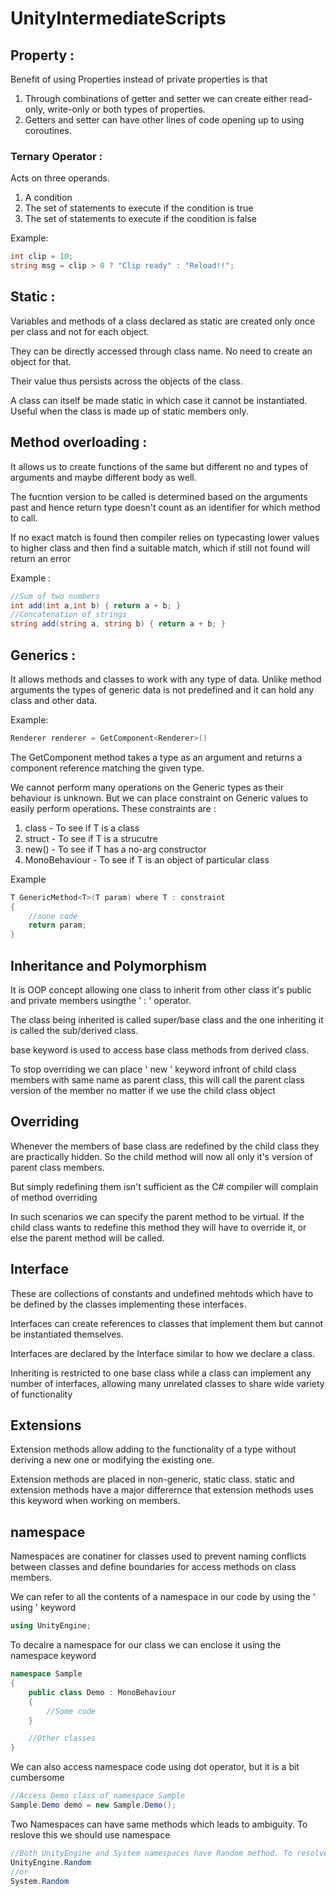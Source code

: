 # UnityIntermediateScripts
## Property : 
Benefit of using Properties instead of private properties is that 
1. Through combinations of getter and setter we can create either read-only, write-only or both types of properties.
2. Getters and setter can have other lines of code opening up to using coroutines.
### Ternary Operator :
Acts on three operands.
1. A condition
2. The set of statements to execute if the condition is true
3. The set of statements to execute if the condition is false

Example:
```c#
int clip = 10;
string msg = clip > 0 ? "Clip ready" : "Reload!!";
```
## Static :
Variables and methods of a class declared as static are created only once per class and not for each object.

They can be directly accessed through class name. No need to create an object for that.

Their value thus persists across the objects of the class.

A class can itself be made static in which case it cannot be instantiated. Useful when the class is made up of static members only.
## Method overloading :
It allows us to create functions of the same but different no and types of arguments and maybe different body as well.

The fucntion version to be called is determined based on the arguments past and hence return type doesn't count as an identifier for which method to call.

If no exact match is found then compiler relies on typecasting lower values to higher class and then find a suitable match, which if still not found will return an error

Example :
```c#
//Sum of two numbers
int add(int a,int b) { return a + b; }
//Concatenation of strings
string add(string a, string b) { return a + b; }
```
## Generics :
It allows methods and classes to work with any type of data. Unlike method arguments the types of generic data is not predefined and it can hold any class and other data.

Example:
```c#
Renderer renderer = GetComponent<Renderer>()
```
The GetComponent method takes a type as an argument and returns a component reference matching the given type.

We cannot perform many operations on the Generic types as their behaviour is unknown. But we can place constraint on Generic values to easily perform operations. These constraints are :
1. class - To see if T is a class
1. struct - To see if T is a strucutre
1. new() - To see if T has a no-arg constructor
1. MonoBehaviour - To see if T is an object of particular class

Example
```c#
T GenericMethod<T>(T param) where T : constraint
{
    //sone code
    return param;
}
```
## Inheritance and Polymorphism
It is OOP concept allowing one class to inherit from other class it's public and private members usingthe ' : ' operator. 

The class being inherited is called super/base class and the one inheriting it is called the sub/derived class.

base keyword is used to access base class methods from derived class.

To stop overriding we can place ' new ' keyword infront of child class members with same name as parent class, this will call the parent class version of the member no matter if we use the child class object
## Overriding
Whenever the members of base class are redefined by the child class they are practically hidden. So the child method will now all only it's version of parent class members.

But simply redefining them isn't sufficient as the C# compiler will complain of method overriding

In such scenarios we can specify the parent method to be virtual. If the child class wants to redefine this method they will have to override it, or else the parent method will be called.
## Interface
These are collections of constants and undefined mehtods which have to be defined by the classes implementing these interfaces.

Interfaces can create references to classes that implement them but cannot be instantiated themselves.

Interfaces are declared by the Interface similar to how we declare a class.

Inheriting is restricted to one base class while a class can implement any number of interfaces, allowing many unrelated classes to share wide variety of functionality

## Extensions
Extension methods allow adding to the functionality of a type without deriving a new one or modifying the existing one. 

Extension methods are placed in non-generic, static class. static and extension methods have a major differernce that extension methods uses this keyword when working on members.
## namespace
Namespaces are conatiner for classes used to prevent naming conflicts between classes and define boundaries for access methods on class members.

We can refer to all the contents of a namespace in our code by using the ' using ' keyword
```c#
using UnityEngine;
```

To decalre a namespace for our class we can enclose it using the namespace keyword
```c#
namespace Sample
{
    public class Demo : MonoBehaviour
    {
        //Some code
    }

    //Other classes
}
```

We can also access namespace code using dot operator, but it is a bit cumbersome
```c#
//Access Demo class of namespace Sample
Sample.Demo demo = new Sample.Demo();
```

Two Namespaces can have same methods which leads to ambiguity. To reslove this we should use namespace
```c#
//Both UnityEngine and System namespaces have Random method. To resolve conflict specify which one is used
UnityEngine.Random
//or
System.Random
```

